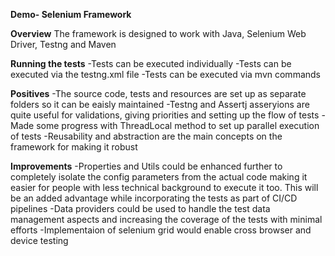 **Demo- Selenium Framework**

**Overview**
The framework is designed to work with Java, Selenium Web Driver, Testng and Maven


**Running the tests**
-Tests can be executed individually
-Tests can be executed via the testng.xml file
-Tests can be executed via mvn commands

**Positives**
-The source code, tests and resources are set up as separate folders so it can be eaisly maintained
-Testng and Assertj asseryions are quite useful for validations, giving priorities and setting up the flow of tests
-Made some progress with ThreadLocal method to set up parallel execution of tests
-Reusability and abstraction are the main concepts on the framework for making it robust

**Improvements**
-Properties and Utils could be enhanced further to completely isolate the config parameters from the actual code making it easier for people with less technical background to execute it too. This will be an added advantage while incorporating the tests as part of CI/CD pipelines
-Data providers could be used to handle the test data management aspects and increasing the coverage of the tests with minimal efforts
-Implementaion of selenium grid would enable cross browser and device testing


